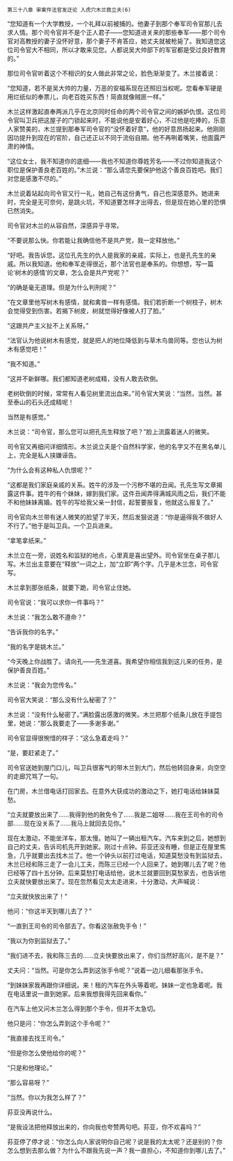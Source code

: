     第三十八章 审案件法官发迂论 入虎穴木兰救立夫(6) 

   “您知道有一个大学教授，一个礼拜以前被捕的。他妻子到那个奉军司令官那儿去求人情。那个司令官并不是个正人君子——您知道进关来的那些奉军——那个司令官对高教授的妻子没怀好意，那个妻子不肯答应，她丈夫就被枪毙了。我知道您这位司令官大不相同，所以才敢来见您。人都说吴大帅部下的军官都是受过良好教育的。”

   那位司令官听着这个不相识的女人做此非常之论，脸色渐渐变了。木兰接着说：

   “您知道，若不是吴大帅的力量，万恶的安福系现在还照旧当权呢。您看奉军硬是用烂纸似的奉票儿，向老百姓买东西！简直就像贼匪一样。”

   木兰这样激起直奉两派几乎在北京同时任命的两个司令官之间的嫉妒仇恨。这位司令官叫卫兵把这屋子的门锁起来时，不能说他是安着好心，不过他是吃捧的，乐意人家赞美的，木兰提到那奉军司令官的“没怀着好意”，他的好意昂扬起来。他刚刚因功提升到现在的官阶，自己还正以不同于流俗自期。他不再咧着嘴笑，他面露严肃的神情。

   “这位女士，我不知道你的底细——我也不知道你尊姓芳名——不过你知道我这个职位是保护善良老百姓的。”木兰说：“那么请您先要保护他这个善良百姓吧。我们对您是感激不尽的。”

   木兰说着站起向司令官又行一礼，她自己有这份勇气，自己也深感意外。她进来时，完全是无可奈何，是跳火坑，不知道要怎样才出得去，但是现在她心里的恐惧已然消失。

   司令官对木兰的从容自然，深感异乎寻常。

   “不要说那么快。你若能让我确信他不是共产党，我一定释放他。”

   “好吧。我告诉您。这位孔先生的仇人是我家的亲戚，实际上，也是孔先生的亲戚。所以我知道。他和奉军走得很近，那个法官也是奉系的。你想想，写一篇论‘树木的感情’的文章，怎么会是共产党呢？”

   “的确是毫无道理。但是为什么判刑呢？”

   “在文章里他写树木有感情，就和禽兽一样有感情。我们若折断一个树枝子，树木会觉得受到伤害。若揭下树皮，树就觉得好像被人打了脸。”

   “这跟共产主义扯不上关系呀。”

   “法官认为他说树木有感觉，就是把人的地位降低到与草木鸟兽同等。您也认为树木有感觉吧！”

   “我不知道。”

   “这并不新鲜哪。我们都知道老树成精，没有人敢去砍倒。

   老树砍倒的时候，常常有人看见树里流出血来。”司令官大笑说：“当然，当然。甚至泰山的石头还成精呢！

   当然是有感觉。”

   木兰说：“司令官，那么您可以把孔先生释放了吧？”脸上流露着迷人的微笑。

   司令官又再细问详细情形。木兰说立夫是个自然科学家，他的名字又不在黑名单儿上，完全是私人挟嫌诬告。

   “为什么会有这种私人仇恨呢？”

   “这都是我们家庭亲戚的关系。姓牛的涉及一个污秽不堪的丑闻。孔先生写文章揭露这件事。姓牛的有个妹妹，嫁到我们家。这件丑闻弄得满城风雨之后，我们不能不和他妹妹离婚。姓牛的写给我父亲一封信，起誓要报复，他就这么报复了。”

   司令官向木兰带有迷人微笑的脸望了半天，然后发狠说道：“你是逼得我不做好人不行了。”他于是叫卫兵。一个卫兵进来。

   “拿笔拿纸来。”

   木兰立在一旁，说姓名和监狱的地点，心里真是喜出望外。司令官坐在桌子那儿写。木兰出主意要在“释放”一词之上，加“立即”两个字。几乎是木兰念，司令官写。

   木兰拿到那张纸条，就要下跪，司令官止住她。

   司令官说：“我可以求你一件事吗？”

   木兰说：“我怎么敢不遵命？”

   “告诉我你的名字。”

   “我的名字是姚木兰。”

   “今天晚上你战胜了。请向孔——先生道喜。我希望你相信我到这儿来的任务，是保护善良百姓。”

   木兰说：“我会为您传名。”

   司令官大笑说：“那么没有什么秘密了？”

   木兰说：“没有什么秘密了。”满脸露出感激的微笑。木兰把那个纸条儿放在手提包里，她说：“那么我要走了——多谢多谢。”

   司令官显得很惋惜的样子：“这么急着走吗？”

   “是，要赶紧走了。”

   司令官送她到屋门口儿，叫卫兵很客气的带木兰到大门，然后他转回身来，向空空的走廊咒骂了一句。

   在门房，木兰借电话打回家去。在意外大获成功的激动之下，她打电话给妹妹莫愁。

   “立夫就要放出来了……我得到他的赦免令了……我是二姐呀……我在王司令的司令部……现在没关系了……我马上就回去见你。”

   现在太激动，不能坐洋车，那太慢。她叫了一辆出租汽车。汽车来到之后，她想到自己的丈夫，告诉司机先开到她家。刚过十点钟。荪亚还没有睡，但是正在屋里焦急，几乎就要出去找木兰了。他一个钟头以前打过电话，知道莫愁没有到监狱去，木兰已经和陈三走了一会儿工夫，而陈三已经一个人回来了。她到哪儿去了呢？他已经等了四十五分钟。后来莫愁打电话给他，说木兰就要回到莫愁家去，也告诉他立夫就快要放出来了。现在忽然看见太太走进来，十分激动，大声喊说：

   “立夫就快放出来了！”

   他问：“你这半天到哪儿去了？”

   “一直到王司令的司令部去了。你看这张赦免手令！”

   “我以为你到监狱去了。”

   “我们进不去，我和陈三去的……立夫快要放出来了，你们当然好高兴，是不是？”

   丈夫问：“当然。可是你怎么弄到这张手令呢？”说着一边儿细看那张手令。

   “到妹妹家我再跟你详细说。来！租的汽车在外头等着呢。妹妹一定也急着呢。我在电话里说一直到她家。后来我想我得先回来看你。”

   在汽车上他又问木兰怎么得到那个手令，但并不太急切。

   他只是问：“你怎么弄到这个手令呢？”

   “我直接去找王司令。”

   “但是你怎么使他给你的呢？”

   “只是和他理论。”

   “那么容易呀？”

   “当然。你以为我怎么样了？”

   荪亚没再说什么。

   “是我设法把他释放出来的，你向我也夸赞两句吧。荪亚，你不欢喜吗？”

   荪亚停了停才说：“你怎么向人家说明你自己呢？说是我的太太呢？还是别的？你怎么想到去那么做？为什么不跟我先说一声？我一直担心，不知道你到哪儿去了。”

